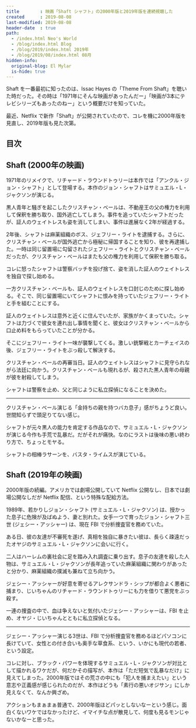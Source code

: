 ```yaml
---
title        : 映画「Shaft シャフト」の2000年版と2019年版を連続視聴した
created      : 2019-08-08
last-modified: 2019-08-08
header-date  : true
path:
  - /index.html Neo's World
  - /blog/index.html Blog
  - /blog/2019/index.html 2019年
  - /blog/2019/08/index.html 08月
hidden-info:
  original-blog: El Mylar
  is-hide: true
---
```


Shaft を一番最初に知ったのは、Issac Hayes の「Theme From Shaft」を聴いた時だった。その時は「1971年にそんな映画があったんだー」「映画が3本にテレビシリーズもあったのねー」という概要だけを知っていた。

最近、Netflix で新作「Shaft」が公開されていたので、コレを機に2000年版を見直し、2019年版も見た次第。

## 目次

## Shaft (2000年の映画)

1971年のリメイクで、リチャード・ラウンドトゥリーは本作では「アンクル・ジョン・シャフト」として登場する。本作のジョン・シャフトはサミュエル・L・ジャクソンが演じる。

黒人青年と騒ぎを起こしたクリスチャン・ベールは、不動産王の父の権力を利用して保釈を勝ち取り、国外逃亡してしまう。事件を追っていたシャフトだったが、証人のウェイトレスも姿を消してしまい、事件は進展なく2年が経過する。

2年後、シャフトは麻薬組織のボス、ジェフリー・ライトを逮捕する。さらに、クリスチャン・ベールが国外逃亡から極秘に帰国することを知り、彼を再逮捕した。一時は同じ留置場に勾留されたジェフリー・ライトとクリスチャン・ベールだったが、クリスチャン・ベールはまたも父の権力を利用して保釈を勝ち取る。

コレに怒ったシャフトは警察バッチを投げ捨て、姿を消した証人のウェイトレスを独自で探し始める。

一方クリスチャン・ベールも、証人のウェイトレスを口封じのために探し始める。そこで、同じ留置場にいてシャフトに恨みを持っていたジェフリー・ライトと手を組むことにする。

証人のウェイトレスは意外と近くに住んでいたが、家族がかくまっていた。シャフトは力づくで彼女を連れ出し事情を聞くと、彼女はクリスチャン・ベールから口止め料をもらっていたことが分かる。

そこにジェフリー・ライト一味が襲撃してくる。激しい銃撃戦とカーチェイスの後、ジェフリー・ライトをぶっ殺して解決する。

クリスチャン・ベールの再審当日。証人のウェイトレスはシャフトに見守られながら法廷に向かう。クリスチャン・ベールも現れるが、殺された黒人青年の母親が彼を射殺してしまう。

シャフトは警察を止め、父と同じように私立探偵になることを決めた。

---

クリスチャン・ベール演じる「金持ちの親を持つバカ息子」感がちょうど良い。世間知らずで頭足りてない感じ。

シャフトが元々黒人の能力を肯定する作品なので、サミュエル・L・ジャクソンが演じる今作も手荒で乱暴だ。だがそれが痛快。なのにラストは後味の悪い終わり方で、ちょっとモヤる。

シャフトの相棒ラサーンを、バスタ・ライムスが演じている。

## Shaft (2019年の映画)

2000年版の続編。アメリカでは劇場公開していて Netflix 公開なし、日本では劇場公開なしだが Netflix 配信、という特殊な配給方法。

1989年、若かりしジョン・シャフト (サミュエル・L・ジャクソン) は、授かった息子に危険が及ばぬよう、妻と別れた。女手一つで育ったジョン・シャフト三世 (ジェシー・アッシャー) は、現在 FBI で分析捜査官を務めていた。

ある日、彼の友達が不審死を遂げ、真相を独自に暴きたい彼は、長らく疎遠だったオヤジのサミュエル・L・ジャクソンに会いに行く。

二人はハーレムの裏社会に足を踏み入れ調査に乗り出す。息子の友達を殺した人物は、サミュエル・L・ジャクソンが長年追っていた麻薬組織に関わりがあったと分かり、麻薬組織の撲滅も兼ねて立ち向かう。

ジェシー・アッシャーが好意を寄せるアレクサンドラ・シップが都合よく悪者に捕まり、じいちゃんのリチャード・ラウンドトゥリーにも力を借りて悪党をぶっ殺す。

一連の捜査の中で、血は争えないと気付いたジェシー・アッシャーは、FBI を止め、オヤジ・じいちゃんとともに私立探偵となる。

---

ジェシー・アッシャー演じる3世は、FBI で分析捜査官を務めるほどパソコンに長けていて、女性との付き合いも奥手な草食系、という、いかにも現代の若者、という設定。

コレに対し、ブラック・パワーを体現するサミュエル・L・ジャクソンが対比として描かれるワケだが、何だかその描写が、本作は「ただ短気で乱暴なだけ」に見えてしまった。2000年版ではその荒さの中にも「犯人を捕まえたい」という意志や正義感が感じられたのだが、本作はどうも「素行の悪いオジサン」にしか見えなくて、なんか興ざめ。

アクションもまぁまぁ普通で、2000年版ほどパッとしないなーという感じ。面白くないワケではなかったけど、イマイチな点が散見して、何度も見るモンじゃないかなーと思った。
